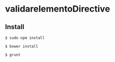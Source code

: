 validarelementoDirective
========================

## Install

```shell
$ sudo npm install
```

```shell
$ bower install
```

```shell
$ grunt
```
